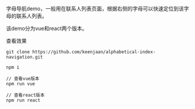 字母导航demo，一般用在联系人列表页面，根据右侧的字母可以快速定位到该字母的联系人列表。

该demo分为vue和react两个版本。

查看效果

~~~
git clone https://github.com/keenjaan/alphabetical-index-navigation.git

npm i
~~~

~~~
// 查看vue版本
npm run vue

// 查看react版本
npm run react
~~~

